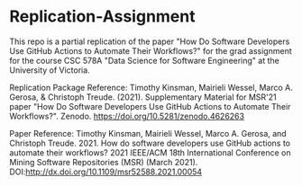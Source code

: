 # Replication-Assignment

This repo is a partial replication of the paper "How Do Software Developers Use GitHub Actions to Automate Their Workflows?" for the grad assignment for the course CSC 578A "Data Science for Software Engineering" at the University of Victoria.

Replication Package Reference: Timothy Kinsman, Mairieli Wessel, Marco A. Gerosa, & Christoph Treude. (2021). Supplementary Material for MSR'21 paper "How Do Software Developers Use GitHub Actions to Automate Their Workflows?". Zenodo. https://doi.org/10.5281/zenodo.4626263

Paper Reference: Timothy Kinsman, Mairieli Wessel, Marco A. Gerosa, and Christoph Treude. 2021. How do software developers use GitHub actions to automate their workflows? 2021 IEEE/ACM 18th International Conference on Mining Software Repositories (MSR) (March 2021). DOI:http://dx.doi.org/10.1109/msr52588.2021.00054 
